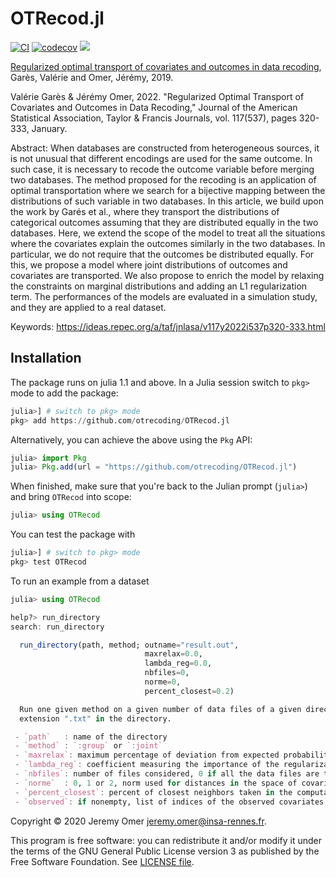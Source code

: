# OTRecod.jl

[![CI](https://github.com/otrecoding/OTRecod.jl/actions/workflows/ci.yml/badge.svg)](https://github.com/otrecoding/OTRecod.jl/actions/workflows/ci.yml)
[![codecov](https://codecov.io/gh/otrecoding/OTRecod.jl/branch/master/graph/badge.svg)](https://codecov.io/gh/otrecoding/OTRecod.jl)
[![](https://img.shields.io/badge/docs-dev-blue.svg)](https://otrecoding.github.io/OTRecod.jl/dev)

[Regularized optimal transport of covariates and outcomes in data recoding](https://hal.archives-ouvertes.fr/hal-02123109/file/OTRecoding.pdf), Garès, Valérie and Omer, Jérémy, 2019.

Valérie Garès & Jérémy Omer, 2022.  "Regularized Optimal Transport of Covariates and Outcomes in Data Recoding," Journal of the American Statistical Association, Taylor & Francis Journals, vol. 117(537), pages 320-333, January.

Abstract:  When databases are constructed from heterogeneous sources,
it is not unusual that different encodings are used for the same
outcome. In such case, it is necessary to recode the outcome variable
before merging two databases. The method proposed for the recoding
is an application of optimal transportation where we search for a
bijective mapping between the distributions of such variable in two
databases. In this article, we build upon the work by Garés et al.,
where they transport the distributions of categorical outcomes
assuming that they are distributed equally in the two databases.
Here, we extend the scope of the model to treat all the situations
where the covariates explain the outcomes similarly in the two
databases. In particular, we do not require that the outcomes be
distributed equally. For this, we propose a model where joint
distributions of outcomes and covariates are transported. We also
propose to enrich the model by relaxing the constraints on marginal
distributions and adding an L1 regularization term. The performances
of the models are evaluated in a simulation study, and they are
applied to a real dataset. 

Keywords: 
<https://ideas.repec.org/a/taf/jnlasa/v117y2022i537p320-333.html>

## Installation

The package runs on julia 1.1 and above.
In a Julia session switch to `pkg>` mode to add the package:

```julia
julia>] # switch to pkg> mode
pkg> add https://github.com/otrecoding/OTRecod.jl
```

Alternatively, you can achieve the above using the `Pkg` API:

```julia
julia> import Pkg
julia> Pkg.add(url = "https://github.com/otrecoding/OTRecod.jl")
```

When finished, make sure that you're back to the Julian prompt (`julia>`)
and bring `OTRecod` into scope:

```julia
julia> using OTRecod
```

You can test the package with

```julia
julia>] # switch to pkg> mode
pkg> test OTRecod
```

To run an example from a dataset

```julia
julia> using OTRecod

help?> run_directory
search: run_directory

  run_directory(path, method; outname="result.out",
                              maxrelax=0.0,
                              lambda_reg=0.0,
                              nbfiles=0,
                              norme=0,
                              percent_closest=0.2)

  Run one given method on a given number of data files of a given directory. The data files must be the only files with
  extension ".txt" in the directory.

 - `path`   : name of the directory
 - `method` : `:group` or `:joint`
 - `maxrelax`: maximum percentage of deviation from expected probability masses
 - `lambda_reg`: coefficient measuring the importance of the regularization term
 - `nbfiles`: number of files considered, 0 if all the data files are tested
 - `norme`  : 0, 1 or 2, norm used for distances in the space of covariates
 - `percent_closest`: percent of closest neighbors taken in the computation of the costs (both distance and regularization related)
 - `observed`: if nonempty, list of indices of the observed covariates; this allows to exclude some latent variables.
```

Copyright © 2020 Jeremy Omer <jeremy.omer@insa-rennes.fr>.

This program is free software: you can redistribute it and/or modify
it under the terms of the GNU General Public License version 3 as published by
the Free Software Foundation. See [LICENSE file](LICENSE).
